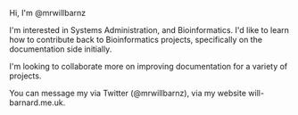 Hi, I'm @mrwillbarnz

I'm interested in Systems Administration, and Bioinformatics. 
I'd like to learn how to contribute back to Bioinformatics projects, specifically on the documentation side initially.

I'm looking to collaborate more on improving documentation for a variety of projects.

You can message my via Twitter (@mrwillbarnz), via my website will-barnard.me.uk.
